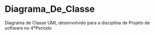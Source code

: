 # Diagrama_De_Classe
Diagrama de Classe UML desenvolvido para a disciplina de Projeto de software no 4ºPeríodo
